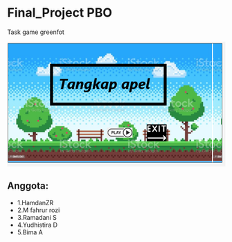 # Final_Project PBO
Task game greenfot 

![image](https://github.com/Hmdnzr/FP_gf_PBO/blob/66e3c6508f42681e21f5ea5a52e5305a149285be/Images/Beranda.PNG)

## Anggota:
- 1.HamdanZR
- 2.M fahrur rozi
- 3.Ramadani S
- 4.Yudhistira D
- 5.Bima A
